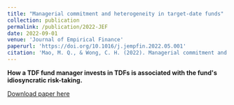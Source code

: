 ```yaml
---
title: "Managerial commitment and heterogeneity in target-date funds"
collection: publication
permalink: /publication/2022-JEF
date: 2022-09-01
venue: 'Journal of Empirical Finance'
paperurl: 'https://doi.org/10.1016/j.jempfin.2022.05.001'
citation: 'Mao, M. Q., & Wong, C. H. (2022). Managerial commitment and heterogeneity in target-date funds. Journal of Empirical Finance, 68, 1-19.'
---
```


**How a TDF fund manager invests in TDFs is associated with the fund's idiosyncratic risk-taking.**

[Download paper here](https://doi.org/10.1016/j.jempfin.2022.05.001)
